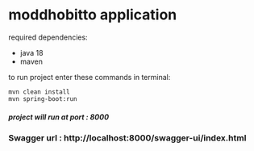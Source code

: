 # moddhobitto application

required dependencies:
  * java 18
  * maven
  
to run project enter these commands in terminal:
```
mvn clean install
mvn spring-boot:run
```
##### project will run at port : 8000

### Swagger url : http://localhost:8000/swagger-ui/index.html
